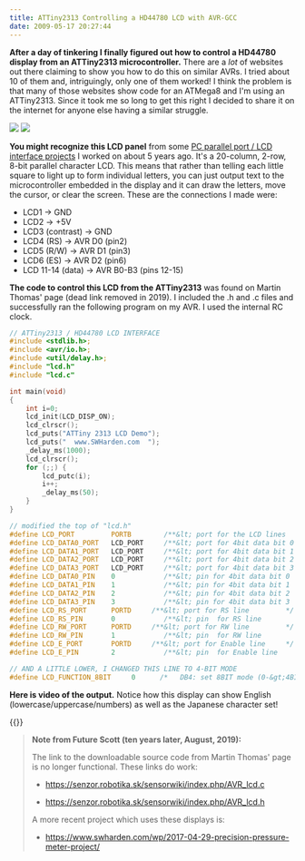 ```yaml
---
title: ATTiny2313 Controlling a HD44780 LCD with AVR-GCC
date: 2009-05-17 20:27:44
---
```




__After a day of tinkering I finally figured out how to control a HD44780 display from an ATTiny2313 microcontroller.__ There are a _lot_ of websites out there claiming to show you how to do this on similar AVRs. I tried about 10 of them and, intriguingly, only one of them worked! I think the problem is that many of those websites show code for an ATMega8 and I'm using an ATTiny2313. Since it took me so long to get this right I decided to share it on the internet for anyone else having a similar struggle.

<div class="text-center img-border">

![](https://swharden.com/static/2009/05/17/attiny_2313_lcd_hd44780.jpg)
![](https://swharden.com/static/2009/05/17/attiny_2313_lcd_hd44780_2.jpg)

</div>

__You might recognize this LCD panel__ from some [PC parallel port / LCD interface projects](http://www.swharden.com/blog/old-stuff-of-interest/#lcd) I worked on about 5 years ago. It's a 20-column, 2-row, 8-bit parallel character LCD. This means that rather than telling each little square to light up to form individual letters, you can just output text to the microcontroller embedded in the display and it can draw the letters, move the cursor, or clear the screen. These are the connections I made were:

*   LCD1 -&gt; GND
*   LCD2 -&gt; +5V
*   LCD3 (contrast) -&gt; GND
*   LCD4 (RS) -&gt; AVR D0 (pin2)
*   LCD5 (R/W) -&gt; AVR D1 (pin3)
*   LCD6 (ES) -&gt; AVR D2 (pin6)
*   LCD 11-14 (data) -&gt; AVR B0-B3 (pins 12-15)

__The code to control this LCD from the ATTiny2313__ was found on Martin Thomas' page (dead link removed in 2019). I included the .h and .c files and successfully ran the following program on my AVR. I used the internal RC clock.

```c
// ATTiny2313 / HD44780 LCD INTERFACE
#include <stdlib.h>;
#include <avr/io.h>;
#include <util/delay.h>;
#include "lcd.h"
#include "lcd.c"

int main(void)
{
    int i=0;
    lcd_init(LCD_DISP_ON);
    lcd_clrscr();
    lcd_puts("ATTiny 2313 LCD Demo");
    lcd_puts("  www.SWHarden.com  ");
    _delay_ms(1000);
    lcd_clrscr();
    for (;;) {
        lcd_putc(i);
        i++;
        _delay_ms(50);
    }
}
```

```c
// modified the top of "lcd.h"
#define LCD_PORT         PORTB        /**&lt; port for the LCD lines   */
#define LCD_DATA0_PORT   LCD_PORT     /**&lt; port for 4bit data bit 0 */
#define LCD_DATA1_PORT   LCD_PORT     /**&lt; port for 4bit data bit 1 */
#define LCD_DATA2_PORT   LCD_PORT     /**&lt; port for 4bit data bit 2 */
#define LCD_DATA3_PORT   LCD_PORT     /**&lt; port for 4bit data bit 3 */
#define LCD_DATA0_PIN    0            /**&lt; pin for 4bit data bit 0  */
#define LCD_DATA1_PIN    1            /**&lt; pin for 4bit data bit 1  */
#define LCD_DATA2_PIN    2            /**&lt; pin for 4bit data bit 2  */
#define LCD_DATA3_PIN    3            /**&lt; pin for 4bit data bit 3  */
#define LCD_RS_PORT      PORTD     /**&lt; port for RS line         */
#define LCD_RS_PIN       0            /**&lt; pin  for RS line         */
#define LCD_RW_PORT      PORTD     /**&lt; port for RW line         */
#define LCD_RW_PIN       1            /**&lt; pin  for RW line         */
#define LCD_E_PORT       PORTD     /**&lt; port for Enable line     */
#define LCD_E_PIN        2            /**&lt; pin  for Enable line     */

// AND A LITTLE LOWER, I CHANGED THIS LINE TO 4-BIT MODE
#define LCD_FUNCTION_8BIT     0      /*   DB4: set 8BIT mode (0-&gt;4BIT mode) */
```

__Here is video of the output.__ Notice how this display can show English (lowercase/uppercase/numbers) as well as the Japanese character set!

{{<youtube mMEwFSkr1Ko>}}

<blockquote>

**Note from Future Scott (ten years later, August, 2019):**

The link to the downloadable source code from Martin Thomas' page is no longer functional. These links do work:

* https://senzor.robotika.sk/sensorwiki/index.php/AVR_lcd.c 

* https://senzor.robotika.sk/sensorwiki/index.php/AVR_lcd.h 

A more recent project which uses these displays is:

* https://www.swharden.com/wp/2017-04-29-precision-pressure-meter-project/ 

</blockquote>
